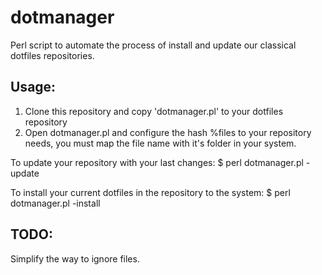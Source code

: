 dotmanager
==========

Perl script to automate the process of install and update our classical dotfiles repositories.

Usage:
------
1) Clone this repository and copy 'dotmanager.pl' to your dotfiles repository
2) Open dotmanager.pl and configure the hash %files to your repository needs, you must map the file name with it's folder in your system.

To update your repository with your last changes:
$ perl dotmanager.pl -update

To install your current dotfiles in the repository to the system:
$ perl dotmanager.pl -install

TODO:
-----
Simplify the way to ignore files.

	
